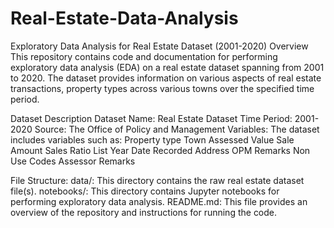 # Real-Estate-Data-Analysis
Exploratory Data Analysis for Real Estate Dataset (2001-2020)
Overview
This repository contains code and documentation for performing exploratory data analysis (EDA) on a real estate dataset spanning from 2001 to 2020. The dataset provides information on various aspects of real estate transactions, property types across various towns over the specified time period.

Dataset Description
Dataset Name: Real Estate Dataset
Time Period: 2001-2020
Source: The Office of Policy and Management 
Variables: The dataset includes variables such as:
Property type
Town 
Assessed Value
Sale Amount
Sales Ratio
List Year
Date Recorded
Address
OPM Remarks
Non Use Codes
Assessor Remarks

File Structure:
data/: This directory contains the raw real estate dataset file(s).
notebooks/: This directory contains Jupyter notebooks for performing exploratory data analysis.
README.md: This file provides an overview of the repository and instructions for running the code.
